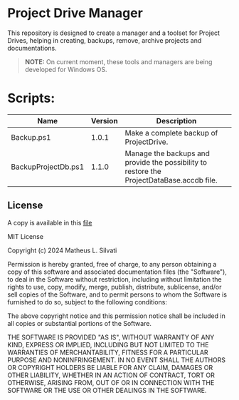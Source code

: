 # Project Drive Manager

This repository is designed to create a manager and a toolset for Project Drives, helping in creating, backups, remove, archive projects and documentations.

>**NOTE:** On current moment, these tools and managers are being developed for Windows OS.

# Scripts:

| Name | Version | Description |
| ---- | ------- | ----------- |
| Backup.ps1 | 1.0.1 | Make a complete backup of ProjectDrive. |
| BackupProjectDb.ps1 | 1.1.0 | Manage the backups and provide the possibility to restore the ProjectDataBase.accdb file. |

## License

A copy is available in this [file](/LICENSE.txt)

MIT License

Copyright (c) 2024 Matheus L. Silvati

Permission is hereby granted, free of charge, to any person obtaining a copy
of this software and associated documentation files (the "Software"), to deal
in the Software without restriction, including without limitation the rights
to use, copy, modify, merge, publish, distribute, sublicense, and/or sell
copies of the Software, and to permit persons to whom the Software is
furnished to do so, subject to the following conditions:

The above copyright notice and this permission notice shall be included in all
copies or substantial portions of the Software.

THE SOFTWARE IS PROVIDED "AS IS", WITHOUT WARRANTY OF ANY KIND, EXPRESS OR
IMPLIED, INCLUDING BUT NOT LIMITED TO THE WARRANTIES OF MERCHANTABILITY,
FITNESS FOR A PARTICULAR PURPOSE AND NONINFRINGEMENT. IN NO EVENT SHALL THE
AUTHORS OR COPYRIGHT HOLDERS BE LIABLE FOR ANY CLAIM, DAMAGES OR OTHER
LIABILITY, WHETHER IN AN ACTION OF CONTRACT, TORT OR OTHERWISE, ARISING FROM,
OUT OF OR IN CONNECTION WITH THE SOFTWARE OR THE USE OR OTHER DEALINGS IN THE
SOFTWARE.